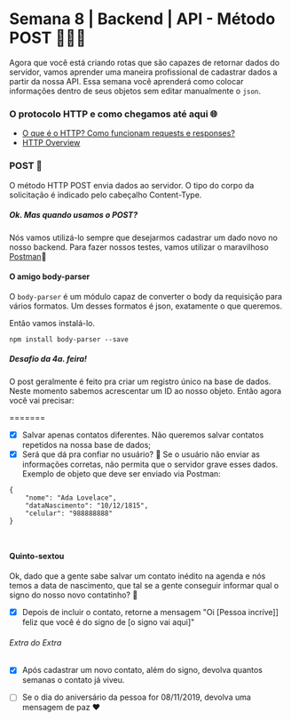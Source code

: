 # Semana 8 | Backend | API - Método POST 👩🏽‍💻


Agora que você está criando rotas que são capazes de retornar dados do servidor, vamos aprender uma maneira profissional de cadastrar dados a partir da nossa API. Essa semana você aprenderá como colocar informações dentro de seus objetos sem editar manualmente o `json`.

### O protocolo HTTP e como chegamos até aqui 🌐

- [O que é o HTTP? Como funcionam requests e responses?](http://gabsferreira.com/o-que-e-o-http-como-funciona-request-respose/)
- [HTTP Overview](https://developer.mozilla.org/pt-BR/docs/Web/HTTP/Overview)

### POST 📮


O método HTTP POST envia dados ao servidor. O tipo do corpo da solicitação é indicado pelo cabeçalho Content-Type.


##### Ok. Mas quando usamos o POST?

Nós vamos utilizá-lo sempre que desejarmos cadastrar um dado novo no nosso backend. 
Para fazer nossos testes, vamos utilizar o maravilhoso [Postman](https://www.getpostman.com/):rocket:


#### O amigo body-parser

O `body-parser` é um módulo capaz de converter o body da requisição para vários formatos. Um desses formatos é json, exatamente o que queremos.

Então vamos instalá-lo.

```
npm install body-parser --save
```


##### Desafio da 4a. feira!
O post geralmente é feito pra criar um registro único na base de dados. 
Neste momento sabemos acrescentar um ID ao nosso objeto. Então agora você vai precisar:


=======
- [x] Salvar apenas contatos diferentes. Não queremos salvar contatos repetidos na nossa base de dados;
- [x] Será que dá pra confiar no usuário? :grimacing: Se o usuário não enviar as informações corretas, não permita que o servidor grave esses dados. Exemplo de objeto que deve ser enviado via Postman:
``` 
{
	"nome": "Ada Lovelace",
	"dataNascimento": "10/12/1815",
	"celular": "988888888"
}



```

#### Quinto-sextou

Ok, dado que a gente sabe salvar um contato inédito na agenda e nós temos a data de nascimento, que tal se a gente conseguir informar qual o signo do nosso novo contatinho? :eyes:

- [x] Depois de incluir o contato, retorne a mensagem "Oi [Pessoa incríve]] feliz que você é do signo de [o signo vai aqui]"


###### Extra do Extra
- [x] Após cadastrar  um novo contato, além do signo, devolva quantos semanas o contato já viveu.
- [ ] Se o dia do aniversário da pessoa for 08/11/2019, devolva uma mensagem de paz :heart:

